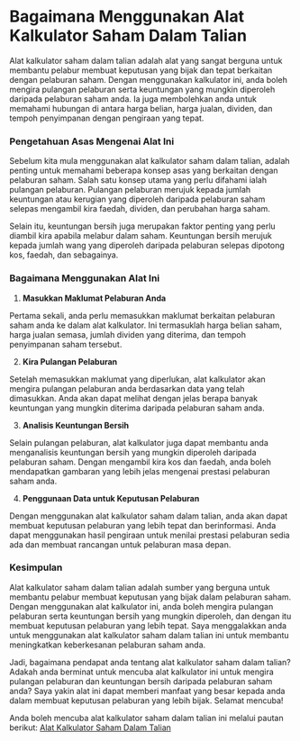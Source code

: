Bagaimana Menggunakan Alat Kalkulator Saham Dalam Talian
========================================================

Alat kalkulator saham dalam talian adalah alat yang sangat berguna untuk membantu pelabur membuat keputusan yang bijak dan tepat berkaitan dengan pelaburan saham. Dengan menggunakan kalkulator ini, anda boleh mengira pulangan pelaburan serta keuntungan yang mungkin diperoleh daripada pelaburan saham anda. Ia juga membolehkan anda untuk memahami hubungan di antara harga belian, harga jualan, dividen, dan tempoh penyimpanan dengan pengiraan yang tepat.

### Pengetahuan Asas Mengenai Alat Ini

Sebelum kita mula menggunakan alat kalkulator saham dalam talian, adalah penting untuk memahami beberapa konsep asas yang berkaitan dengan pelaburan saham. Salah satu konsep utama yang perlu difahami ialah pulangan pelaburan. Pulangan pelaburan merujuk kepada jumlah keuntungan atau kerugian yang diperoleh daripada pelaburan saham selepas mengambil kira faedah, dividen, dan perubahan harga saham.

Selain itu, keuntungan bersih juga merupakan faktor penting yang perlu diambil kira apabila melabur dalam saham. Keuntungan bersih merujuk kepada jumlah wang yang diperoleh daripada pelaburan selepas dipotong kos, faedah, dan sebagainya.

### Bagaimana Menggunakan Alat Ini

1. **Masukkan Maklumat Pelaburan Anda**

Pertama sekali, anda perlu memasukkan maklumat berkaitan pelaburan saham anda ke dalam alat kalkulator. Ini termasuklah harga belian saham, harga jualan semasa, jumlah dividen yang diterima, dan tempoh penyimpanan saham tersebut.

2. **Kira Pulangan Pelaburan**

Setelah memasukkan maklumat yang diperlukan, alat kalkulator akan mengira pulangan pelaburan anda berdasarkan data yang telah dimasukkan. Anda akan dapat melihat dengan jelas berapa banyak keuntungan yang mungkin diterima daripada pelaburan saham anda.

3. **Analisis Keuntungan Bersih**

Selain pulangan pelaburan, alat kalkulator juga dapat membantu anda menganalisis keuntungan bersih yang mungkin diperoleh daripada pelaburan saham. Dengan mengambil kira kos dan faedah, anda boleh mendapatkan gambaran yang lebih jelas mengenai prestasi pelaburan saham anda.

4. **Penggunaan Data untuk Keputusan Pelaburan**

Dengan menggunakan alat kalkulator saham dalam talian, anda akan dapat membuat keputusan pelaburan yang lebih tepat dan berinformasi. Anda dapat menggunakan hasil pengiraan untuk menilai prestasi pelaburan sedia ada dan membuat rancangan untuk pelaburan masa depan.

### Kesimpulan

Alat kalkulator saham dalam talian adalah sumber yang berguna untuk membantu pelabur membuat keputusan yang bijak dalam pelaburan saham. Dengan menggunakan alat kalkulator ini, anda boleh mengira pulangan pelaburan serta keuntungan bersih yang mungkin diperoleh, dan dengan itu membuat keputusan pelaburan yang lebih tepat. Saya menggalakkan anda untuk menggunakan alat kalkulator saham dalam talian ini untuk membantu meningkatkan keberkesanan pelaburan saham anda.

Jadi, bagaimana pendapat anda tentang alat kalkulator saham dalam talian? Adakah anda berminat untuk mencuba alat kalkulator ini untuk mengira pulangan pelaburan dan keuntungan bersih daripada pelaburan saham anda? Saya yakin alat ini dapat memberi manfaat yang besar kepada anda dalam membuat keputusan pelaburan yang lebih bijak. Selamat mencuba!

Anda boleh mencuba alat kalkulator saham dalam talian ini melalui pautan berikut: [Alat Kalkulator Saham Dalam Talian](https://www.onlinecalculatorsfree.com/ms/financial/stock-calculator.html)